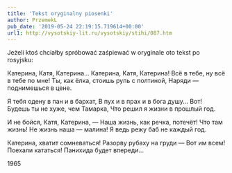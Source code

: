 ```yaml
---
title: 'Tekst oryginalny piosenki'
author: PrzemekL
pub_date: '2019-05-24 22:19:15.719614+00:00'
url1: http://vysotskiy-lit.ru/vysotskiy/stihi/087.htm
---
```


Jeżeli ktoś chciałby spróbować zaśpiewać w oryginale oto tekst po rosyjsku:

Катерина, Катя, Катерина...
Катерина, Катя, Катерина!
Всё в тебе, ну всё в тебе по мне!
Ты, как ёлка, стоишь рупь с полтиной,
Наряди — поднимешься в цене.

Я тебя одену в пан и в бархат,
В пух и в прах и в бога душу... Вот!
Будешь ты не хуже, чем Тамарка,
Что решил я жизни в прошлый год.

И не бойся, Катя, Катерина, —
Наша жизнь, как речка, потечёт!
Что там жизнь! Не жизнь наша — малина!
Я ведь режу баб не каждый год.

Катерина, хватит сомневаться!
Разорву рубаху на груди —
Вот им всем! Поехали кататься!
Панихида будет впереди...

1965